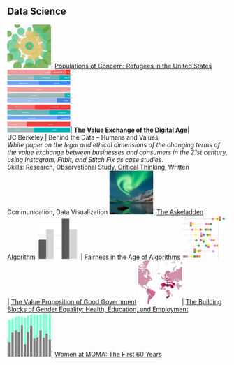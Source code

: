 ## Data Science

<img src="images/Picture36.png?raw=true" width = "100"/>| [Populations of Concern: Refugees in the United States](https://www.behance.net/gallery/87351527/Populations-of-Concern-Refugees-in-the-United-States?tracking_source=project_owner_other_projects)
<img src="images/Picture22.png?raw=true"/>| [**The Value Exchange of the Digital Age**](https://medium.com/berkeleyischool/the-value-exchange-of-the-digital-age-9d44ddd2d0c0)| <br>UC Berkeley | Behind the Data – Humans and Values <br>_White paper on the legal and ethical dimensions of the changing terms of the value exchange between businesses and consumers in the 21st century, using Instagram, Fitbit, and Stitch Fix as case studies._<br>Skills: Research, Observational Study, Critical Thinking, Written Communication, Data Visualization
<img src="images/Picture23.png?raw=true" width = "100"/>| [The Askeladden Algorithm](https://github.com/annacjacobson/207_FinalProject_Askeladden)
<img src="images/Picture24.png?raw=true" width = "100"/>| [Fairness in the Age of Algorithms](https://medium.com/berkeleyischool/fairness-in-the-age-of-algorithms-feb11c56a709)
<img src="images/Picture25.png?raw=true" width = "100"/>| [The Value Proposition of Good Government](https://www.behance.net/gallery/76704737/WDVP-2019-The-Value-Proposition-of-Good-Government)
<img src="images/Picture26.png?raw=true" width = "100"/>| [The Building Blocks of Gender Equality: Health, Education, and Employment](https://datastudio.google.com/u/0/reporting/1tlqT8tm00MX9md_f4DitMSVqWbk-6oK0)
<img src="images/Picture27.png?raw=true" width = "100"/>| [Women at MOMA: The First 60 Years](https://medium.com/berkeleyischool/women-at-moma-the-first-60-years-383d6b98f4f)
